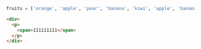 ```python
fruits = ['orange', 'apple', 'pear', 'banana', 'kiwi', 'apple', 'banana']
```

```html
<div>
  <p>
    <span>111111111</span>
  </p>
</div>
```

